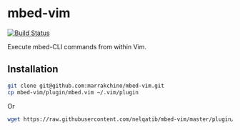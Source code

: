 # mbed-vim
[![Build Status](https://travis-ci.org/nelqatib/mbed-vim.svg?branch=master)](https://travis-ci.org/nelqatib/mbed-vim)

Execute mbed-CLI commands from within Vim.

## Installation

```sh
git clone git@github.com:marrakchino/mbed-vim.git
cp mbed-vim/plugin/mbed.vim ~/.vim/plugin
```
Or

```sh
wget https://raw.githubusercontent.com/nelqatib/mbed-vim/master/plugin/mbed.vim -O ~/.vim/plugin/mbed.vim
```
